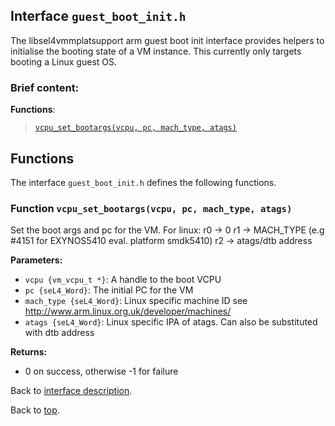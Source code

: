 <!--
     Copyright 2020, Data61, CSIRO (ABN 41 687 119 230)

     SPDX-License-Identifier: CC-BY-SA-4.0
-->

## Interface `guest_boot_init.h`

The libsel4vmmplatsupport arm guest boot init interface provides helpers to initialise the booting state of
a VM instance. This currently only targets booting a Linux guest OS.

### Brief content:

**Functions**:

> [`vcpu_set_bootargs(vcpu, pc, mach_type, atags)`](#function-vcpu_set_bootargsvcpu-pc-mach_type-atags)


## Functions

The interface `guest_boot_init.h` defines the following functions.

### Function `vcpu_set_bootargs(vcpu, pc, mach_type, atags)`

Set the boot args and pc for the VM.
For linux:
r0 -> 0
r1 -> MACH_TYPE  (e.g #4151 for EXYNOS5410 eval. platform smdk5410)
r2 -> atags/dtb address

**Parameters:**

- `vcpu {vm_vcpu_t *}`: A handle to the boot VCPU
- `pc {seL4_Word}`: The initial PC for the VM
- `mach_type {seL4_Word}`: Linux specific machine ID see http://www.arm.linux.org.uk/developer/machines/
- `atags {seL4_Word}`: Linux specific IPA of atags. Can also be substituted with dtb address

**Returns:**

- 0 on success, otherwise -1 for failure

Back to [interface description](#module-guest_boot_inith).


Back to [top](#).

